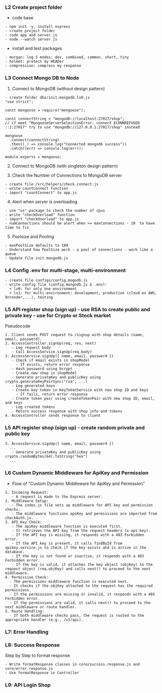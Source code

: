 ### L2 Create project folder

- code base

```
- npm init -y, install express
- create project folder
- code app and server.js
- node --watch server.js
```

- install and test packages

```
- morgan: log 5 modes: dev, combined, common, short, tiny
- helmet: protect my HEADer
- compression: compress my response
```

### L3 Connect Mongo DB to Node

1. Connect to MongoDB (without design pattern)

```
- create folder dbs/init.mongodb.lv0.js
"use strict";

const mongoose = require("mongoose");

const connectString = "mongodb://localhost:27017/shop";
// if meet "MongooseServerSelectionError: connect ECONNREFUSED ::1:27017" try to use "mongodb://127.0.0.1:27017/shop" instead

mongoose
  .connect(connectString)
  .then((_) => console.log("Connected mongodb success"))
  .catch((err) => console.log(err));

module.exports = mongoose;

```

2. Connect to MongoDB (with singleton design pattern)

3. Check the Number of Connections to MongoDB server

```
- create file /src/helpers/check.connect.js
- write countConnect function
- import "countConnect" to app.js
```

4. Alert when server is overloading

```
- use "os" package to check the number of cpus
- write "checkOverload" function
- import "checkOverload" to app.js
- numConnections should be alert when >= maxConnections - 10  to have time to fix
```

5. Poolsize and Pooling

```
- maxPoolSize defaults to 100
- Understand how PoolSize work - a pool of connections - work like a queue
- Update file init.mongodb.js

```

### L4 Config .env for multi-stage, multi-environment

```
- create file configs/config.mogodb.js
- write config file (config.mongodb.js & .env):
  + lv0: for only one environment
  + lv1: for multi-environment: development, production (cloud ex AWS, Onrender,...), testing

```

### L5 API register shop (sign up) - use RSA to create public and private key - use for Crypto or Stock market

Pseudocode

```pseudo
1. Client sends POST request to /signup with shop details (name, email, password).
2. AccessController.signUp(req, res, next)
   - Log request body
   - Call AccessService.signUp(req.body)
3. AccessService.signUp({ name, email, password })
   - Check if email exists in shopModel
     - If exists, return error response
   - Hash password using bcrypt
   - Create new shop in shopModel
   - Generate privateKey and publicKey using crypto.generateKeyPairSync("rsa", ...)
   - Log generated keys
   - Create key token in KeyTokenService with new shop ID and keys
     - If fails, return error response
   - Create token pair using createTokenPair with new shop ID, email, and keys
   - Log created tokens
   - Return success response with shop info and tokens
4. AccessController sends response to client
```

### L5 API register shop (sign up) - create random private and public key

```pseudo
3. AccessService.signUp({ name, email, password })
  ...
   - Generate privateKey and publicKey using crypto.randomBytes(64).toString("hex")
  ...
```

### L6 Custom Dynamic Middleware for ApiKey and Permission

- Flow of "Custom Dynamic Middleware for ApiKey and Permission"

```pseudo
1. Incoming Request:
   - A request is made to the Express server.
2. Middleware Setup:
   - The index.js file sets up middleware for API key and permission checks.
   - The middleware functions apiKey and permissions are imported from checkAuth.js.
3. API Key Check:
   - The apiKey middleware function is executed first.
   - It retrieves the API key from the request headers (x-api-key).
   - If the API key is missing, it responds with a 403 Forbidden error.
   - If the API key is present, it calls findById from apikey.service.js to check if the key exists and is active in the database.
   - If the key is not found or inactive, it responds with a 403 Forbidden error.
   - If the key is valid, it attaches the key object (objKey) to the request object (req.objKey) and calls next() to proceed to the next middleware.
4. Permission Check:
  - The permissions middleware function is executed next.
  - It checks if the objKey attached to the request has the required permissions.
  - If the permissions are missing or invalid, it responds with a 403 Forbidden error.
  - If the permissions are valid, it calls next() to proceed to the next middleware or route handler.
5. Route Handling:
  - If both middleware checks pass, the request is routed to the appropriate handler (e.g., /v1/api).
```

### L7: Error Handling

### L8: Success Response

Step by Step to format response

```pseudo
- Write formatResponse classes in core/success.response.js and core/error.response.js
- Use formatResponse in Controller
```

### L9: API Login Shop
